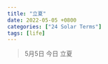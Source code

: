 ```yaml
---
title: "立夏"
date: 2022-05-05 +0800
categories: ["24 Solar Terms"]
tags: [life]
---
```


> 5月5日 今日 立夏